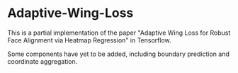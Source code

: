 # Adaptive-Wing-Loss
This is a partial implementation of the paper "Adaptive Wing Loss for Robust Face Alignment via Heatmap Regression" in Tensorflow. 

Some components have yet to be added, including boundary prediction and coordinate aggregation. 

